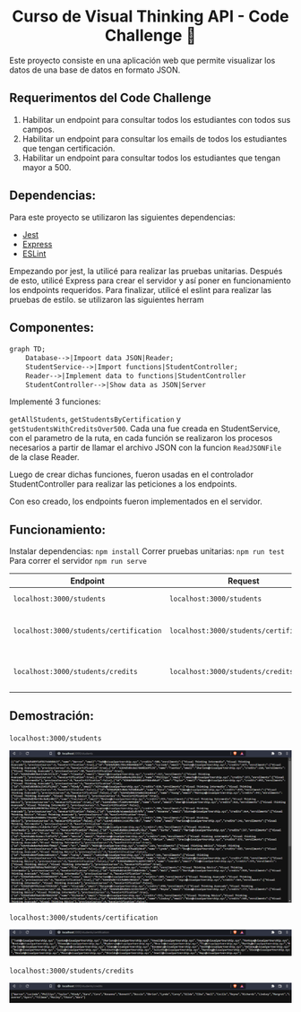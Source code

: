 # <div align = "center"> Curso de Visual Thinking API - Code Challenge 🚀</div>

Este proyecto consiste en una aplicación web que permite visualizar los datos de una base de datos en formato JSON.

## Requerimentos del Code Challenge

1. Habilitar un endpoint para consultar todos los estudiantes con todos sus campos.
2. Habilitar un endpoint para consultar los emails de todos los estudiantes que tengan certificación.
3. Habilitar un endpoint para consultar todos los estudiantes que tengan mayor a 500.

## Dependencias:

Para este proyecto se utilizaron las siguientes dependencias:
- [Jest](https://jestjs.io/) 
- [Express](https://expressjs.com/)
- [ESLint](https://eslint.org/)

Empezando por jest, la utilicé para realizar las pruebas unitarias.
Después de esto, utilicé Express para crear el servidor y así poner en funcionamiento los endpoints requeridos.
Para finalizar, utilicé el eslint para realizar las pruebas de estilo. se utilizaron las siguientes herram

## Componentes: 

```mermaid
graph TD;
    Database-->|Impoort data JSON|Reader;
    StudentService-->|Import functions|StudentController;
    Reader-->|Implement data to functions|StudentController
    StudentController-->|Show data as JSON|Server
```

Implementé 3 funciones: 

`getAllStudents`, `getStudentsByCertification` y `getStudentsWithCreditsOver500`.
Cada una fue creada en StudentService, con el parametro de la ruta, en cada función se realizaron los procesos necesarios a partir de llamar el archivo JSON con la funcion `ReadJSONFile` de la clase Reader.

Luego de crear dichas funciones, fueron usadas en el controlador StudentController para realizar las peticiones a los endpoints.

Con eso creado, los endpoints fueron implementados en el servidor.

## Funcionamiento:
Instalar dependencias: `npm install`
Correr pruebas unitarias: `npm run test`
Para correr el servidor `npm run serve`

| Endpoint | Request | Response |
|---|---|---|
| `localhost:3000/students` |`localhost:3000/students` | All data students |
| `localhost:3000/students/certification` |`localhost:3000/students/certification` | Email of students with certification |
| `localhost:3000/students/credits` | `localhost:3000/students/credits` | Name of students with credits over 500 |

## Demostración:
`localhost:3000/students`

![](./img/students.png)

`localhost:3000/students/certification`

![](./img/certification.png)

`localhost:3000/students/credits`

![](./img/credits.png)
